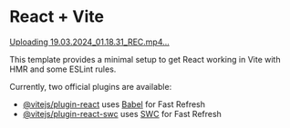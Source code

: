 # React + Vite
[Uploading 19.03.2024_01.18.31_REC.mp4…
](https://github.com/user-attachments/assets/8a01cc71-7c10-4c6c-b98b-9e69c2522f22
)

This template provides a minimal setup to get React working in Vite with HMR and some ESLint rules.

Currently, two official plugins are available:

- [@vitejs/plugin-react](https://github.com/vitejs/vite-plugin-react/blob/main/packages/plugin-react/README.md) uses [Babel](https://babeljs.io/) for Fast Refresh
- [@vitejs/plugin-react-swc](https://github.com/vitejs/vite-plugin-react-swc) uses [SWC](https://swc.rs/) for Fast Refresh
